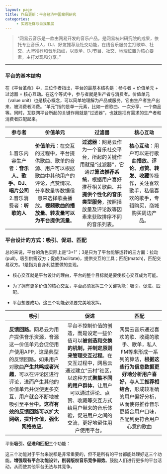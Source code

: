 ```yaml
---
layout: page
title: 作品更新：平台经济中国案例研究
categories:
     - 实践社群与自我策展
---
```


>“网易云音乐是一款由网易开发的音乐产品，是网易杭州研究院的成果，依托专业音乐人、DJ、好友推荐及社交功能，在线音乐服务主打歌单、社交、大牌推荐和音乐指纹，以歌单、DJ节目、社交、地理位置为核心要素，主打发现和分享。”

---

### 平台的基本结构
在《平台革命》中，三位作者指出，平台的最基本结构是：参与者 + 价值单元 + 过滤器 = 核心互动。在这个等式中，参与者就是生产者与消费者。价值单元（value unit）也是核心概念，可以简单地理解为产品或服务，它由生产者生产出来、被消费者消费。“单元”指的是单一元素，比如一首歌曲、一次分享、一个商品等。同时，互联网平台所起的关键作用就是“过滤器”，也就是把有需求的生产者和消费者匹配起来。

|**参与者**|**价值单元** | **过滤器** | **核心互动** |
| :---: | :---: | :---: |:---: |
|1.音乐内容生产者：**音乐人、歌手、DJ、唱片公司**   2.音乐消费者：**听歌的人** | **价值单元**：在交互的过程中，平台提供歌曲、歌单的音源、用户可以根据歌曲中其他用户的评论，点赞情况、分享数量等数据信息来选择歌曲播放。**视频歌曲的播放量、转发量可以为平台提供流量**。  |**过滤器**：网易云作为一个音乐社交平台，所起的关键作用就是“过滤器”，它通过**算法推荐系统**，根据用户喜好推荐相关歌曲、并**提供个性化的音乐类型服务**，按照播放量及评论数等因素来获取排序不同的音乐列表。|**核心互动**：用户可以进行歌曲**播放、评论、点赞、转发、收藏**等操作，关注喜欢歌手，私信喜欢的歌手，专辑购买，商城购买周边产品。



### 平台设计的方式：吸引、促进、匹配
总的来说，平台的角色实际上是“3+1”；3是只为了平台能够运转的三方面：拉动(pull)，吸引供需双方；促成(facilitate)，提供交互的工具；匹配(match)，匹配交易双方。1是指为自身利益要做的变现。

* 核心交互就是平台设计的理由，平台的整个目标就是要使核心交互成为可能。

* 为了拥有更多价值的核心交互，平台必须发挥三个关键功能：吸引、促进、匹配。
 
* 平台想要成功，这三个功能必须要完美地发挥。

|吸引| 促进 | 匹配 |
| :---: | :---: | :---: |
|**反馈回路**。网易云为用户提供音乐资源，音源这一价值单元会促使用户使用APP，这是典型的反馈回路。如果用户对歌曲**产生共鸣或者兴趣**，可以在评论区进行评论，进而产生其他的价值单元并促使更多交互，用户就会不断地被吸引至平台中。**这样有效的反馈回路可以扩大网络，提升价值，强化网络效应**。 |平台不控制价值的创造，而是设定一些价值可以**被创造和交换的机制，并制定原则来管理交互过程**。在交互过程中，网易云通过建立“云村”社区，以这种方式**聚集不同的用户群体**，让用户可以通过评论、点赞、收藏等交互方式给用户带来的音乐体验，促进用户之间的交流，更好地留住用户使用平台。  |网易云音乐通过喜欢的歌、收藏的歌手、歌单，私人FM等来形成一系列的算法，**根据这些行为信息数据更好地分析用户喜好，与人工推荐相结合**，形成较准确的用户偏好分析，从而使得推荐音乐更契合用户口味，匹配到更符合用户心意的歌曲

平衡**吸引、促进和匹配**三个功能：

  这三个功能对于平台来说都是非常重要的，但不是所有的平台都能处理好这三个功能。**增强现有平台功能设计，削弱版权音乐竞争弱势**。鼓励人们进行更多的平台活动，从而使其他平台无法与其竞争。